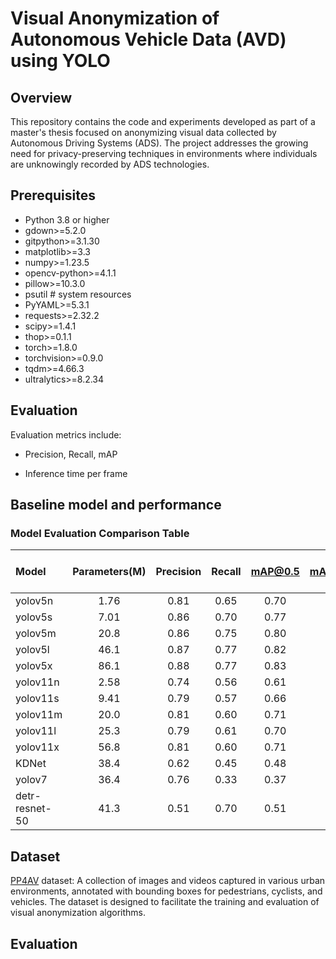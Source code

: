# Visual Anonymization of Autonomous Vehicle Data (AVD) using YOLO

## Overview
This repository contains the code and experiments developed as part of a master's thesis focused on anonymizing visual data collected by Autonomous Driving Systems (ADS). The project addresses the growing need for privacy-preserving techniques in environments where individuals are unknowingly recorded by ADS technologies.

## Prerequisites
- Python 3.8 or higher
- gdown>=5.2.0
- gitpython>=3.1.30
- matplotlib>=3.3
- numpy>=1.23.5
- opencv-python>=4.1.1
- pillow>=10.3.0
- psutil  # system resources
- PyYAML>=5.3.1
- requests>=2.32.2
- scipy>=1.4.1
- thop>=0.1.1  
- torch>=1.8.0 
- torchvision>=0.9.0
- tqdm>=4.66.3
- ultralytics>=8.2.34 

## Evaluation
Evaluation metrics include:

- Precision, Recall, mAP

- Inference time per frame

## Baseline model and performance
### Model Evaluation Comparison Table

| Model          | Parameters(M) | Precision | Recall | mAP@0.5 | mAP@0.5:0.95 | Inference Time (ms) |
| :------------- | :-----------: | :-------: | :----: | :-----: | :----------: | :-----------------: |
| yolov5n        |     1.76      |   0.81    |  0.65  |  0.70   |     0.38     |         1.5         |
| yolov5s        |     7.01      |   0.86    |  0.70  |  0.77   |     0.43     |         2.6         |
| yolov5m        |     20.8      |   0.86    |  0.75  |  0.80   |     0.46     |         3.1         |
| yolov5l        |     46.1      |   0.87    |  0.77  |  0.82   |     0.47     |         4.6         |
| yolov5x        |     86.1      |   0.88    |  0.77  |  0.83   |     0.48     |         7.2         |
| yolov11n       |     2.58      |   0.74    |  0.56  |  0.61   |     0.35     |         1.8         |
| yolov11s       |     9.41      |   0.79    |  0.57  |  0.66   |     0.39     |         2.7         |
| yolov11m       |     20.0      |   0.81    |  0.60  |  0.71   |     0.42     |         4.2         |
| yolov11l       |     25.3      |   0.79    |  0.61  |  0.70   |     0.42     |         4.9         |
| yolov11x       |     56.8      |   0.81    |  0.60  |  0.71   |     0.43     |         8.4         |
| KDNet          |     38.4      |   0.62    |  0.45  |  0.48   |     0.26     |         4.0         |
| yolov7         |     36.4      |   0.76    |  0.33  |  0.37   |     0.21     |         2.6         |
| detr-resnet-50 |     41.3      |   0.51    |  0.70  |  0.51   |     0.22     |         0.0         |
## Dataset
[PP4AV](https://github.com/khaclinh/pp4av) dataset: A collection of images and videos captured in various urban environments, annotated with bounding boxes for pedestrians, cyclists, and vehicles. The dataset is designed to facilitate the training and evaluation of visual anonymization algorithms.

## Evaluation
